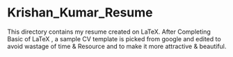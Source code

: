 # Krishan_Kumar_Resume
This directory contains my resume created on LaTeX. 
After Completing Basic of LaTeX , a sample CV template is picked from google and edited to avoid wastage of time & Resource and to make it more attractive & beautiful.
